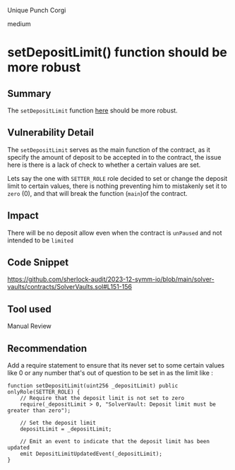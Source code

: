 Unique Punch Corgi

medium

# setDepositLimit() function should be more robust

## Summary

The `setDepositLimit` function [here](https://github.com/sherlock-audit/2023-12-symm-io/blob/main/solver-vaults/contracts/SolverVaults.sol#L151-156) should be more  robust.

## Vulnerability Detail
The `setDepositLimit`  serves as the main function of the contract, as it specify the amount of deposit to be accepted in to the contract, the issue here is there is a lack of check to whether a certain values are set.

Lets say the one with `SETTER_ROLE` role decided to set or change the deposit limit to certain values, there is nothing preventing him to mistakenly set it to `zero` (0), and that will break the function (`main`)of the contract.

## Impact

There will be no deposit allow even when the contract is `unPaused` and not intended to be `limited`

## Code Snippet
https://github.com/sherlock-audit/2023-12-symm-io/blob/main/solver-vaults/contracts/SolverVaults.sol#L151-156

## Tool used

Manual Review

## Recommendation

Add a require statement to ensure that its never set to some certain values like 0 or any number that's out of question to be set in as the limit  like :

```solidity
function setDepositLimit(uint256 _depositLimit) public onlyRole(SETTER_ROLE) {
    // Require that the deposit limit is not set to zero
    require(_depositLimit > 0, "SolverVault: Deposit limit must be greater than zero");

    // Set the deposit limit
    depositLimit = _depositLimit;

    // Emit an event to indicate that the deposit limit has been updated
    emit DepositLimitUpdatedEvent(_depositLimit);
}
```
